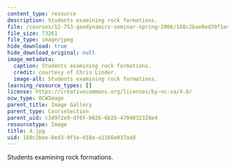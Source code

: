 ```yaml
---
content_type: resource
description: Students examining rock formations.
file: /courses/12-753-geodynamics-seminar-spring-2006/160c2bae0ed39f1ed18aa1166e037add_4.jpg
file_size: 73261
file_type: image/jpeg
hide_download: true
hide_download_original: null
image_metadata:
  caption: Students examining rock formations.
  credit: courtesy of Chris Linder.
  image-alt: Students examining rock formations.
learning_resource_types: []
license: https://creativecommons.org/licenses/by-nc-sa/4.0/
ocw_type: OCWImage
parent_title: Image Gallery
parent_type: CourseSection
parent_uid: c3d972e9-df6f-b026-6b2b-4704032328e4
resourcetype: Image
title: 4.jpg
uid: 160c2bae-0ed3-9f1e-d18a-a1166e037add
---
```

Students examining rock formations.